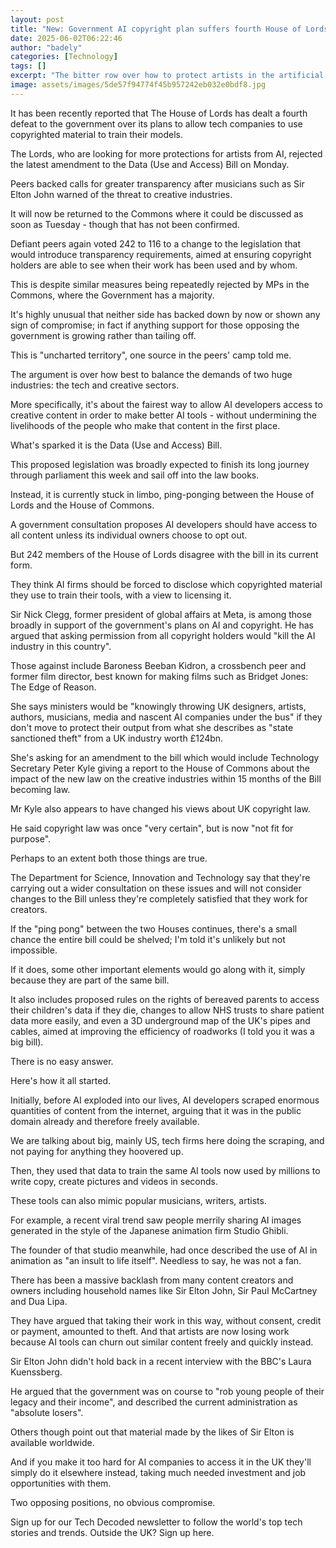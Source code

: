 ```yaml
---
layout: post
title: "New: Government AI copyright plan suffers fourth House of Lords defeat"
date: 2025-06-02T06:22:46
author: "badely"
categories: [Technology]
tags: []
excerpt: "The bitter row over how to protect artists in the artificial intelligence age returns to the Lords."
image: assets/images/5de57f94774f45b957242eb032e0bdf8.jpg
---
```


It has been recently reported that The House of Lords has dealt a fourth defeat to the government over its plans to allow tech companies to use copyrighted material to train their models.

The Lords, who are looking for more protections for artists from AI, rejected the latest amendment to the Data (Use and Access) Bill on Monday.

Peers backed calls for greater transparency after musicians such as Sir Elton John warned of the threat to creative industries.

It will now be returned to the Commons where it could be discussed as soon as Tuesday - though that has not been confirmed. 

Defiant peers again voted 242 to 116 to a change to the legislation that would introduce transparency requirements, aimed at ensuring copyright holders are able to see when their work has been used and by whom.

This is despite similar measures being repeatedly rejected by MPs in the Commons, where the Government has a majority.

It's highly unusual that neither side has backed down by now or shown any sign of compromise; in fact if anything support for those opposing the government is growing rather than tailing off. 

This is "uncharted territory", one source in the peers' camp told me.

The argument is over how best to balance the demands of two huge industries: the tech and creative sectors. 

More specifically, it's about the fairest way to allow AI developers access to creative content in order to make better AI tools - without undermining the livelihoods of the people who make that content in the first place.

What's sparked it is the Data (Use and Access) Bill.

This proposed legislation was broadly expected to finish its long journey through parliament this week and sail off into the law books. 

Instead, it is currently stuck in limbo, ping-ponging between the House of Lords and the House of Commons.

A government consultation proposes AI developers should have access to all content unless its individual owners choose to opt out. 

But 242 members of the House of Lords disagree with the bill in its current form.

They think AI firms should be forced to disclose which copyrighted material they use to train their tools, with a view to licensing it.

Sir Nick Clegg, former president of global affairs at Meta, is among those broadly in support of the government's plans on AI and copyright. He has argued that asking permission from all copyright holders would "kill the AI industry in this country".  

Those against include Baroness Beeban Kidron, a crossbench peer and former film director, best known for making films such as Bridget Jones: The Edge of Reason.

She says ministers would be "knowingly throwing UK designers, artists, authors, musicians, media and nascent AI companies under the bus" if they don't move to protect their output from what she describes as "state sanctioned theft" from a UK industry worth £124bn.

She's asking for an amendment to the bill which would include Technology Secretary Peter Kyle giving a report to the House of Commons about the impact of the new law on the creative industries within 15 months of the Bill becoming law.

Mr Kyle also appears to have changed his views about UK copyright law.

He said copyright law was once "very certain", but is now "not fit for purpose".

Perhaps to an extent both those things are true.

The Department for Science, Innovation and Technology say that they're carrying out a wider consultation on these issues and will not consider changes to the Bill unless they're completely satisfied that they work for creators. 

If the "ping pong" between the two Houses continues, there's a small chance the entire bill could be shelved; I'm told it's unlikely but not impossible.

If it does, some other important elements would go along with it, simply because they are part of the same bill. 

It also includes proposed rules on the rights of bereaved parents to access their children's data if they die, changes to allow NHS trusts to share patient data more easily, and even a 3D underground map of the UK's pipes and cables, aimed at improving the efficiency of roadworks (I told you it was a big bill).

There is no easy answer.

Here's how it all started. 

Initially, before AI exploded into our lives, AI developers scraped enormous quantities of content from the internet, arguing that it was in the public domain already and therefore freely available. 

We are talking about big, mainly US, tech firms here doing the scraping, and not paying for anything they hoovered up.

Then, they used that data to train the same AI tools now used by millions to write copy, create pictures and videos in seconds. 

These tools can also mimic popular musicians, writers, artists. 

For example, a recent viral trend saw people merrily sharing AI images generated in the style of the Japanese animation firm Studio Ghibli.

The founder of that studio meanwhile, had once described the use of AI in animation as "an insult to life itself". Needless to say, he was not a fan.

There has been a massive backlash from many content creators and owners including household names like Sir Elton John, Sir Paul McCartney and Dua Lipa. 

They have argued that taking their work in this way, without consent, credit or payment, amounted to theft. And that artists are now losing work because AI tools can churn out similar content freely and quickly instead.

Sir Elton John didn't hold back in a recent interview with the BBC's Laura Kuenssberg. 

He argued that the government was on course to "rob young people of their legacy and their income", and described the current administration as "absolute losers".

Others though point out that material made by the likes of Sir Elton is available worldwide. 

And if you make it too hard for AI companies to access it in the UK they'll simply do it elsewhere instead, taking much needed investment and job opportunities with them.

Two opposing positions, no obvious compromise. 

Sign up for our Tech Decoded newsletter to follow the world's top tech stories and trends. Outside the UK? Sign up here.

